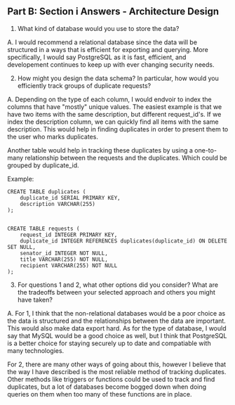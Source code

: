 ## Part B: Section i Answers - Architecture Design

1. What kind of database would you use to store the data?

A. I would recommend a relational database since the data will be structured in a ways that is efficient for exporting and querying. More specifically, I would say PostgreSQL as it is fast, efficient, and developement continues to keep up with ever changing security needs.

2. How might you design the data schema? In particular, how would you efficiently track groups of duplicate requests?

A. Depending on the type of each column, I would endvoir to index the columns that have "mostly" unique values. The easiest example is that we have two items with the same description, but different request_id's. If we index the description column, we can quickly find all items with the same description. This would help in finding duplicates in order to present them to the user who marks duplicates.

Another table would help in tracking these duplicates by using a one-to-many relationship between the requests and the duplicates. Which could be grouped by duplicate_id.

Example:
```
CREATE TABLE duplicates (
    duplicate_id SERIAL PRIMARY KEY,
    description VARCHAR(255)
);


CREATE TABLE requests (
    request_id INTEGER PRIMARY KEY,
    duplicate_id INTEGER REFERENCES duplicates(duplicate_id) ON DELETE SET NULL,
    senator_id INTEGER NOT NULL,
    title VARCHAR(255) NOT NULL,
    recipient VARCHAR(255) NOT NULL
);
```


3. For questions 1 and 2, what other options did you consider? What are the tradeoffs between your selected approach and others you might have taken?

A. For 1, I think that the non-relational databases would be a poor choice as the data is structured and the relationships between the data are important. This would also make data export hard. As for the type of database, I would say that MySQL would be a good choice as well, but I think that PostgreSQL is a better choice for staying securely up to date and compatiable with many technologies.

For 2, there are many other ways of going about this, however I believe that the way I have described is the most reliable method of tracking duplicates. Other methods like triggers or functions could be used to track and find duplicates, but a lot of databases become bogged down when doing queries on them when too many of these functions are in place.
